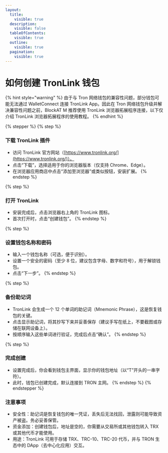 ```yaml
---
layout:
  title:
    visible: true
  description:
    visible: false
  tableOfContents:
    visible: true
  outline:
    visible: true
  pagination:
    visible: true
---
```


# 如何创建 TronLink 钱包

{% hint style="warning" %}
由于与 Tron 网络钱包的兼容性问题，部分钱包可能无法通过 WalletConnect 连接 TronLink App。因此在 Tron 网络钱包升级并解决兼容性问题之前，BlockAT M 推荐使用 TronLink 浏览器拓展程序连接，以下仅介绍 TronLink 浏览器拓展程序的使用教程。
{% endhint %}

{% stepper %}
{% step %}
### 下载  TronLink 插件

* 访问 TronLink 官方网站（[https://www.tronlink.org/](https://www.tronlink.org/)）。
* 点击“下载”，选择适用于你的浏览器版本（仅支持 Chrome、Edge）。
* 在浏览器应用商店中点击“添加至浏览器”或类似按钮，安装扩展。
{% endstep %}

{% step %}
### 打开 TronLink

* 安装完成后，点击浏览器右上角的 TronLink 图标。
* 首次打开时，点击“创建钱包”。
{% endstep %}

{% step %}
### 设置钱包名称和密码

* 输入一个钱包名称（可选，便于识别）。
* 设置一个安全的密码（至少 8 位，建议包含字母、数字和符号），用于解锁钱包。
* 点击“下一步”。
{% endstep %}

{% step %}
### 备份助记词

* TronLink 会生成一个 12 个单词的助记词（Mnemonic Phrase），这是恢复钱包的关键。
* 点击显示助记词，将其抄写下来并妥善保存（建议手写在纸上，不要截图或存储在联网设备上）。
* 按顺序输入这些单词进行验证，完成后点击“确认”。
{% endstep %}

{% step %}
### 完成创建

* 设置完成后，你会看到钱包主界面，显示你的钱包地址（以“T”开头的一串字符）。
* 此时，钱包已创建完成，默认连接到 TRON 主网。
{% endstep %}
{% endstepper %}

### 注意事项

* 安全性：助记词是恢复钱包的唯一凭证，丢失后无法找回，泄露则可能导致资产被盗。务必妥善保管。
* 资金添加：创建钱包后，地址是空的，你需要从交易所或其他钱包转入 TRX 或其他代币才能使用。
* 用途：TronLink 可用于存储 TRX、TRC-10、TRC-20 代币，并与 TRON 生态中的 DApp（去中心化应用）交互。

